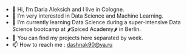 - 👋 Hi, I’m Daria Aleksich and I live in Cologne.
- 👀 I’m very interested in Data Science and Machine Learning.
- 🌱 I’m currently learning Data Science during a super-intensive Data Science bootcamp at 🌶Spiced Academy🌶 in Berlin.
- 💞️ You can find my projects here separated by week.
- 📫 How to reach me : dashnak90@ya.ru 

<!---
dashnak90/dashnak90 is a ✨ special ✨ repository because its `README.md` (this file) appears on your GitHub profile.
You can click the Preview link to take a look at your changes.
--->

